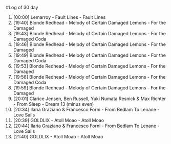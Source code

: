 #Log of 30 day

1. [00:00] Lemarroy - Fault Lines - Fault Lines
1. [19:40] Blonde Redhead - Melody of Certain Damaged Lemons - For the Damaged
1. [19:43] Blonde Redhead - Melody of Certain Damaged Lemons - For the Damaged Coda
1. [19:46] Blonde Redhead - Melody of Certain Damaged Lemons - For the Damaged
1. [19:49] Blonde Redhead - Melody of Certain Damaged Lemons - For the Damaged Coda
1. [19:53] Blonde Redhead - Melody of Certain Damaged Lemons - For the Damaged
1. [19:56] Blonde Redhead - Melody of Certain Damaged Lemons - For the Damaged Coda
1. [19:59] Blonde Redhead - Melody of Certain Damaged Lemons - For the Damaged
1. [20:01] Clarice Jensen, Ben Russell, Yuki Numata Resnick & Max Richter - From Sleep - Dream 13 (minus even)
1. [20:34] Ilaria Graziano & Francesco Forni - From Bedlam To Lenane - Love Sails
1. [20:39] GOLDLIX - Atoll Moao - Atoll Moao
1. [20:44] Ilaria Graziano & Francesco Forni - From Bedlam To Lenane - Love Sails
1. [21:40] GOLDLIX - Atoll Moao - Atoll Moao
